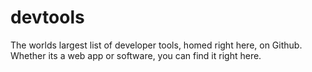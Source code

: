 # devtools

The worlds largest list of developer tools, homed right here, on Github.
Whether its a web app or software, you can find it right here.
